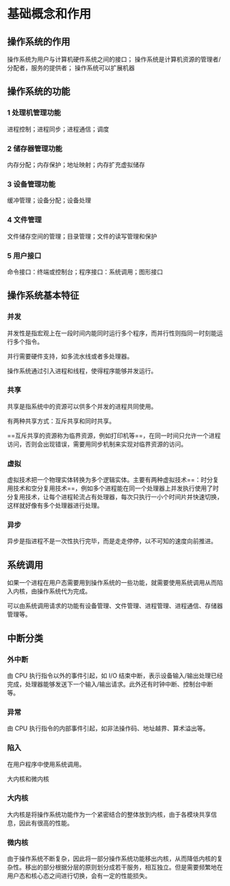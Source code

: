 # 基础概念和作用
## 操作系统的作用
操作系统为用户与计算机硬件系统之间的接口；
操作系统是计算机资源的管理者/分配者，服务的提供者；
操作系统可以扩展机器

## 操作系统的功能
### 1 处理机管理功能
进程控制；进程同步；进程通信；调度
### 2 储存器管理功能
内存分配；内存保护；地址映射；内存扩充虚拟储存
### 3 设备管理功能
缓冲管理；设备分配；设备处理
### 4 文件管理
文件储存空间的管理；目录管理；文件的读写管理和保护
### 5 用户接口
命令接口：终端或控制台；程序接口：系统调用；图形接口

## 操作系统基本特征
### 并发
并发性是指宏观上在一段时间内能同时运行多个程序，而并行性则指同一时刻能运行多个指令。

并行需要硬件支持，如多流水线或者多处理器。

操作系统通过引入进程和线程，使得程序能够并发运行。

### 共享
共享是指系统中的资源可以供多个并发的进程共同使用。

有两种共享方式：互斥共享和同时共享。

==互斥共享的资源称为临界资源，例如打印机等==，在同一时间只允许一个进程访问，否则会出现错误，需要用同步机制来实现对临界资源的访问。

### 虚拟
虚拟技术把一个物理实体转换为多个逻辑实体。主要有两种虚拟技术==：时分复用技术和空分复用技术==，例如多个进程能在同一个处理器上并发执行使用了时分复用技术，让每个进程轮流占有处理器，每次只执行一小个时间片并快速切换，这样就好像有多个处理器进行处理。

### 异步
异步是指进程不是一次性执行完毕，而是走走停停，以不可知的速度向前推进。

## 系统调用
如果一个进程在用户态需要用到操作系统的一些功能，就需要使用系统调用从而陷入内核，由操作系统代为完成。

可以由系统调用请求的功能有设备管理、文件管理、进程管理、进程通信、存储器管理等。

## 中断分类
###  外中断
由 CPU 执行指令以外的事件引起，如 I/O 结束中断，表示设备输入/输出处理已经完成，处理器能够发送下一个输入/输出请求。此外还有时钟中断、控制台中断等。

###  异常
由 CPU 执行指令的内部事件引起，如非法操作码、地址越界、算术溢出等。

###  陷入
在用户程序中使用系统调用。

大内核和微内核
### 大内核
大内核是将操作系统功能作为一个紧密结合的整体放到内核，由于各模块共享信息，因此有很高的性能。

### 微内核
由于操作系统不断复杂，因此将一部分操作系统功能移出内核，从而降低内核的复杂性。移出的部分根据分层的原则划分成若干服务，相互独立。但是需要频繁地在用户态和核心态之间进行切换，会有一定的性能损失。